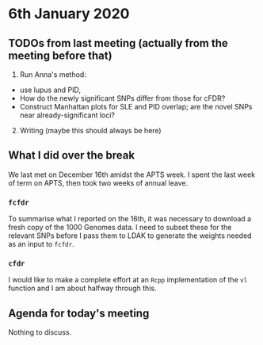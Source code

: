 # 6th January 2020

## TODOs from last meeting (actually from the meeting before that)

1. Run Anna's method: 
  * use lupus and PID, 
  * How do the newly significant SNPs differ from those for cFDR? 
  * Construct Manhattan plots for SLE and PID overlap; are the novel SNPs near already-significant loci?
2. Writing (maybe this should always be here)

## What I did over the break

We last met on December 16th amidst the APTS week. I spent the last week of term on APTS, then took two weeks of annual leave. 

### `fcfdr`

To summarise what I reported on the 16th, it was necessary to download a fresh copy of the 1000 Genomes data. I need to subset these for the relevant SNPs before I pass them to LDAK to generate the weights needed as an input to `fcfdr`.

### `cfdr`

I would like to make a complete effort at an `Rcpp` implementation of the `vl` function and I am about halfway through this.

## Agenda for today's meeting

Nothing to discuss.
